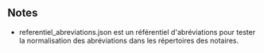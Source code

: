 ## Notes

* referentiel_abreviations.json est un référentiel d'abréviations pour tester la normalisation des abréviations dans les répertoires des notaires.

